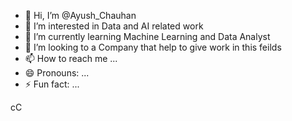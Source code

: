 - 👋 Hi, I’m @Ayush_Chauhan
- 👀 I’m interested in Data and AI related work
- 🌱 I’m currently learning Machine Learning and Data Analyst
- 💞️ I’m looking to a Company that help to give work in this feilds
- 📫 How to reach me ...
- 😄 Pronouns: ...
- ⚡ Fun fact: ...

<!---
AyushOhm17092002/AyushOhm17092002 is a ✨ special ✨ repository because its `README.md` (this file) appears on your GitHub profile.
You can click the Preview link to take a look at your changes.
--->
cC
